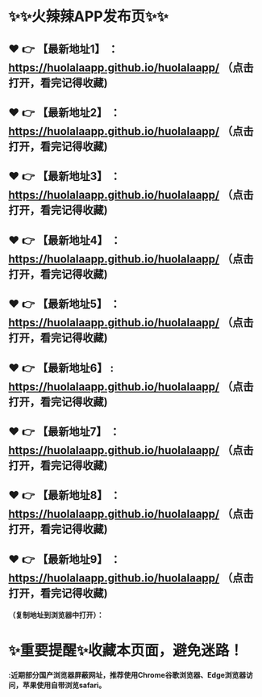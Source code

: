 # :sparkles::sparkles:火辣辣APP发布页:sparkles::sparkles:

 :heart: :point_right: 【最新地址1】 ：https://huolalaapp.github.io/huolalaapp/   （点击打开，看完记得收藏)
 ------
 :heart: :point_right: 【最新地址2】 ：https://huolalaapp.github.io/huolalaapp/   （点击打开，看完记得收藏)
 ------
 :heart: :point_right: 【最新地址3】 ：https://huolalaapp.github.io/huolalaapp/   （点击打开，看完记得收藏)
 ------
 :heart: :point_right: 【最新地址4】 ：https://huolalaapp.github.io/huolalaapp/   （点击打开，看完记得收藏)
 ------
 :heart: :point_right: 【最新地址5】 ：https://huolalaapp.github.io/huolalaapp/   （点击打开，看完记得收藏)
 ------
 :heart: :point_right: 【最新地址6】 : https://huolalaapp.github.io/huolalaapp/  （点击打开，看完记得收藏)
 ------
 :heart: :point_right: 【最新地址7】 ：https://huolalaapp.github.io/huolalaapp/   （点击打开，看完记得收藏)
 ------
 :heart: :point_right: 【最新地址8】 ：https://huolalaapp.github.io/huolalaapp/   （点击打开，看完记得收藏)
 ------
 :heart: :point_right: 【最新地址9】 ：https://huolalaapp.github.io/huolalaapp/  （点击打开，看完记得收藏)
  ------

  
#### （复制地址到浏览器中打开）：
# :sparkles:重要提醒:sparkles:收藏本页面，避免迷路！
#### :近期部分国产浏览器屏蔽网址，推荐使用Chrome谷歌浏览器、Edge浏览器访问，苹果使用自带浏览safari。

